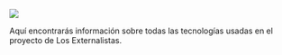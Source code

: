 ![](https://avatars.githubusercontent.com/u/148331613?s=100&v=4)

Aquí encontrarás información sobre todas las tecnologías usadas en el proyecto de Los Externalistas.                         
